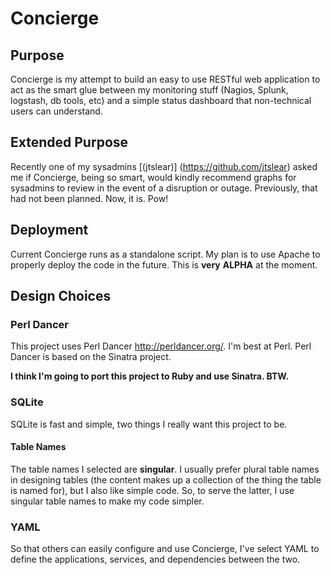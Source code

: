 # Concierge
## Purpose
Concierge is my attempt to build an easy to use RESTful web application to act as the smart glue between my monitoring stuff (Nagios, Splunk, logstash, db tools, etc) and a simple status dashboard that non-technical users can understand.

## Extended Purpose
Recently one of my sysadmins [(jtslear)] (https://github.com/jtslear) asked me if Concierge, being so smart, would kindly recommend graphs for sysadmins to review in the event of a disruption or outage.  Previously, that had not been planned.  Now, it is.  Pow!

## Deployment
Current Concierge runs as a standalone script.  My plan is to use Apache to properly deploy the code in the future.  This is __very__ **ALPHA** at the moment.

## Design Choices
### Perl Dancer
This project uses Perl Dancer <http://perldancer.org/>.  I'm best at Perl.  Perl Dancer is based on the Sinatra project.

__I think I'm going to port this project to Ruby and use Sinatra. BTW.__

### SQLite
SQLite is fast and simple, two things I really want this project to be.

#### Table Names
The table names I selected are **singular**.  I usually prefer plural table names in designing tables (the content makes up a collection of the thing the table is named for), but I also like simple code.  So, to serve the latter, I use singular table names to make my code simpler.

### YAML
So that others can easily configure and use Concierge, I've select YAML to define the applications, services, and dependencies between the two.
